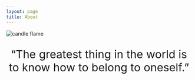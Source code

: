 ```yaml
---
layout: page
title: About
---
```


![candle flame](https://images.pexels.com/photos/278823/pexels-photo-278823.jpeg?auto=compress&cs=tinysrgb&w=1260&h=750&dpr=2)

<p style="text-align:center;font-size:30px;">“The greatest thing in the world is to know how to belong to oneself.”</p>
